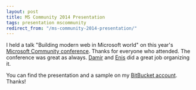 ```yaml
---
layout: post
title: MS Community 2014 Presentation
tags: presentation mscommunity
redirect_from: "/ms-community-2014-presentation/"
---
```


I held a talk "Building modern web in Microsoft world" on this year's [Microsoft Community conference](http://konferencija.mscommunity.ba/). Thanks for everyone who attended. The conference was great as always. [Damir](https://twitter.com/ddamirMVP) and [Enis](https://twitter.com/sahinovic) did a great job organizing it.

You can find the presentation and a sample on my [BitBucket account](https://bitbucket.org/miroslavpopovic/web-ms-demo/). Thanks!
